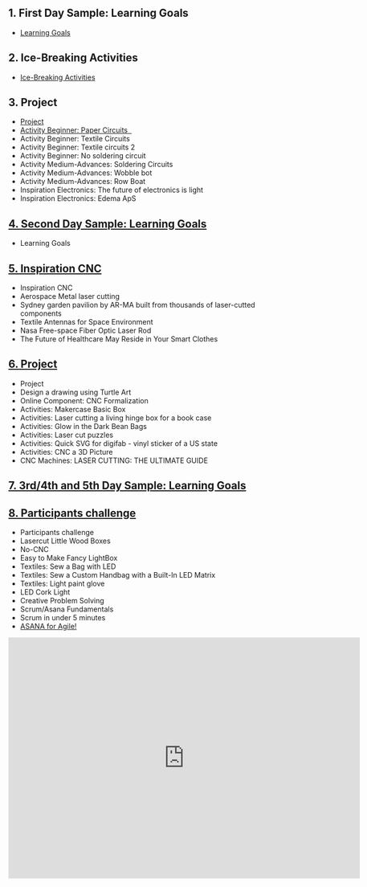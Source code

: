 <div>
<h2>1. First Day Sample: Learning Goals</h2>
<ul>
<li><a href="https://docs.google.com/document/d/18hnCAKtErFyLZ7Q0TTE4hTFRT5XQaSNrPP_oWJEGZWY/edit" target="_blank" rel="noopener">Learning Goals</a>&nbsp;</li>
</ul>
</div>
<div>
<h2>2. Ice-Breaking Activities</h2>
<ul>
<li><a href="https://docs.google.com/document/d/1UlMbhexERU19T-8WQ1_Mjt4jlJDkYsLNNyg3s_hFX6c/edit" target="_blank" rel="noopener">Ice-Breaking Activities</a></li>
</ul>
<h2>3. Project</h2>
<ul>
<li><a href="https://docs.google.com/document/d/1XpHR0gwOPT0D2u9b_U_TQ093ShmzuLXEkb1WGyLa1Jg/edit" target="_blank" rel="noopener">Project</a></li>
<li><a href="https://www.exploratorium.edu/tinkering/projects/paper-circuits" target="_blank" rel="noopener">Activity Beginner: Paper Circuits &nbsp;</a></li>
<li>Activity Beginner: Textile Circuits &nbsp;</li>
<li>Activity Beginner: Textile circuits 2</li>
<li>Activity Beginner: No soldering circuit &nbsp;</li>
<li>Activity Medium-Advances: Soldering Circuits</li>
<li>Activity Medium-Advances: Wobble bot</li>
<li>Activity Medium-Advances: Row Boat &nbsp;</li>
<li>Inspiration Electronics: The future of electronics is light</li>
<li>Inspiration Electronics: Edema ApS</li>
</ul>
</div>
<div>
<h2><a href="https://classroom.google.com/u/1/w/MTI3MjU2MTQwMjU1/tc/MTI3NDM1NDYyMjc2">4. Second Day Sample: Learning Goals</a></h2>
<ul>
<li>Learning Goals</li>
</ul>
</div>
<div>
<h2><a href="https://classroom.google.com/u/1/w/MTI3MjU2MTQwMjU1/tc/MTI3NDM1ODYwODk1">5. Inspiration CNC</a></h2>
</div>
<div>
<ul>
<li>Inspiration CNC</li>
<li>Aerospace Metal laser cutting</li>
<li>Sydney garden pavilion by AR-MA built from thousands of laser-cutted components</li>
<li>Textile Antennas for Space Environment</li>
<li>Nasa Free-space Fiber Optic Laser Rod&nbsp;</li>
<li>The Future of Healthcare May Reside in Your Smart Clothes</li>
</ul>
</div>
<div>
<h2><a href="https://classroom.google.com/u/1/w/MTI3MjU2MTQwMjU1/tc/MTI3NDY0MTk4MTc5">6. Project</a> &nbsp;</h2>
</div>
<div>
<ul>
<li>Project</li>
<li>Design a drawing using Turtle Art</li>
<li>Online Component: CNC Formalization</li>
<li>Activities: Makercase Basic Box</li>
<li>Activities: Laser cutting a living hinge box for a book case&nbsp;</li>
<li>Activities: Glow in the Dark Bean Bags&nbsp;</li>
<li>Activities: Laser cut puzzles</li>
<li>Activities: Quick SVG for digifab - vinyl sticker of a US state&nbsp;</li>
<li>Activities: CNC a 3D Picture</li>
<li>CNC Machines: LASER CUTTING: THE ULTIMATE GUIDE&nbsp;&nbsp;</li>
</ul>
</div>
<div>
<h2><a href="https://classroom.google.com/u/1/w/MTI3MjU2MTQwMjU1/tc/MTI3NDc5MzU5MDcw">7. 3rd/4th and 5th Day Sample: Learning Goals</a> &nbsp;</h2>
<h2><a href="https://classroom.google.com/u/1/w/MTI3MjU2MTQwMjU1/tc/MTI3NDc5NDExODA2">8. Participants challenge</a></h2>
</div>
<div>
<ul>
<li>Participants challenge</li>
<li>Lasercut Little Wood Boxes</li>
<li>No-CNC</li>
<li>Easy to Make Fancy LightBox</li>
<li>Textiles: Sew a Bag with LED&nbsp;</li>
<li>Textiles: Sew a Custom Handbag with a Built-In LED Matrix&nbsp;</li>
<li>Textiles: Light paint glove&nbsp;</li>
<li>LED Cork Light</li>
<li>Creative Problem Solving</li>
<li>Scrum/Asana Fundamentals</li>
<li>Scrum in under 5 minutes</li>
<li><a href="https://www.youtube.com/watch?v=0Yp0OZBs8d4" target="_blank" rel="noopener">ASANA for Agile!</a></li>
</ul>
</div>
<div class="embed-container">
  <iframe
      src="https://www.youtube.com/embed/watch?v=0Yp0OZBs8d4"
      width="700"
      height="480"
      frameborder="0"
      allowfullscreen="">
  </iframe>
</div>
